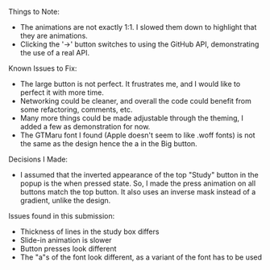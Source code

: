 Things to Note:
- The animations are not exactly 1:1. I slowed them down to highlight that they are animations.
- Clicking the '->' button switches to using the GitHub API, demonstrating the use of a real API.

Known Issues to Fix:
- The large button is not perfect. It frustrates me, and I would like to perfect it with more time.
- Networking could be cleaner, and overall the code could benefit from some refactoring, comments, etc.
- Many more things could be made adjustable through the theming, I added a few as demonstration for now.
- The GTMaru font I found (Apple doesn't seem to like .woff fonts) is not the same as the design hence the a in the Big button.

Decisions I Made:
- I assumed that the inverted appearance of the top "Study" button in the popup is the when pressed state. So, I made the press animation on all buttons match the top button. It also uses an inverse mask instead of a gradient, unlike the design.

Issues found in this submission:
- Thickness of lines in the study box differs
- Slide-in animation is slower
- Button presses look different
- The "a"s of the font look different, as a variant of the font has to be used
